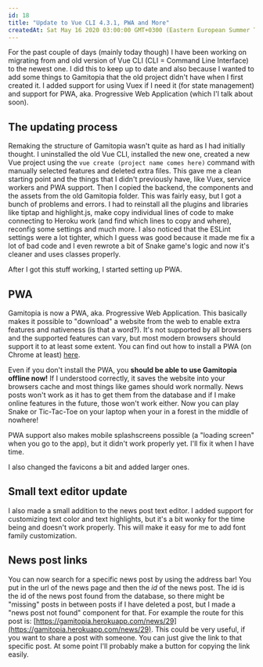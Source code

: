 ```yaml
---
id: 18
title: "Update to Vue CLI 4.3.1, PWA and More"
createdAt: Sat May 16 2020 03:00:00 GMT+0300 (Eastern European Summer Time)
---
```


For the past couple of days (mainly today though) I have been working on migrating from and old version of Vue CLI (CLI = Command Line Interface) to the newest one. I did this to keep up to date and also because I wanted to add some things to Gamitopia that the old project didn't have when I first created it. I added support for using Vuex if I need it (for state management) and support for PWA, aka. Progressive Web Application (which I'l talk about soon).

## The updating process

Remaking the structure of Gamitopia wasn't quite as hard as I had initially thought. I uninstalled the old Vue CLI, installed the new one, created a new Vue project using the `vue create (project name comes here)` command with manually selected features and deleted extra files. This gave me a clean starting point and the things that I didn't previously have, like Vuex, service workers and PWA support. Then I copied the backend, the components and the assets from the old Gamitopia folder. This was fairly easy, but I got a bunch of problems and errors. I had to reinstall all the plugins and libraries like tiptap and highlight.js, make copy individual lines of code to make connecting to Heroku work (and find which lines to copy and where), reconfig some settings and much more. I also noticed that the ESLint settings were a lot tighter, which I guess was good because it made me fix a lot of bad code and I even rewrote a bit of Snake game's logic and now it's cleaner and uses classes properly.

After I got this stuff working, I started setting up PWA.

## PWA

Gamitopia is now a PWA, aka. Progressive Web Application. This basically makes it possible to "download" a website from the web to enable extra features and nativeness (is that a word?). It's not supported by all browsers and the supported features can vary, but most modern browsers should support it to at least some extent. You can find out how to install a PWA (on Chrome at least) [here](https://medium.com/progressivewebapps/how-to-install-a-pwa-to-your-device-68a8d37fadc1).

Even if you don't install the PWA, you **should be able to use Gamitopia offline now!** If I understood correctly, it saves the website into your browsers cache and most things like games should work normally. News posts won't work as it has to get them from the database and if I make online features in the future, those won't work either. Now you can play Snake or Tic-Tac-Toe on your laptop when your in a forest in the middle of nowhere!

PWA support also makes mobile splashscreens possible (a "loading screen" when you go to the app), but it didn't work properly yet. I'll fix it when I have time.

I also changed the favicons a bit and added larger ones.

## Small text editor update

I also made a small addition to the news post text editor. I added support for customizing text color and text highlights, but it's a bit wonky for the time being and doesn't work properly. This will make it easy for me to add font family customization.

## News post links

You can now search for a specific news post by using the address bar! You put in the url of the news page and then the _id_ of the news post. The id is the id of the news post found from the database, so there might be "missing" posts in between posts if I have deleted a post, but I made a "news post not found" component for that. For example the route for this post is: [https://gamitopia.herokuapp.com/news/29](https://gamitopia.herokuapp.com/news/29). This could be very useful, if you want to share a post with someone. You can just give the link to that specific post. At some point I'll probably make a button for copying the link easily.